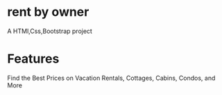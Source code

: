  # rent by owner
A HTMl,Css,Bootstrap project
 # Features
 Find the Best Prices on Vacation Rentals, Cottages, Cabins, Condos, and More 
 
